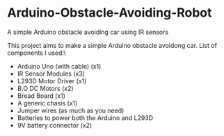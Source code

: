 # Arduino-Obstacle-Avoiding-Robot
A simple Arduino obstacle avoiding car using IR sensors

This project aims to make a simple Arduino obstacle avoidong car.
List of components I used:\
- Arduino Uno (with cable) (x1)
- IR Sensor Modules (x3)
- L293D Motor Driver (x1)
- B.O DC Motors (x2)
- Bread Board (x1)
- A generic chasis (x1)
- Jumper wires (as much as you need)
- Batteries to power both the Arduino and L293D
- 9V battery connector (x2)
